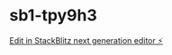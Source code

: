 # sb1-tpy9h3

[Edit in StackBlitz next generation editor ⚡️](https://stackblitz.com/~/github.com/davJ-star/sb1-tpy9h3)